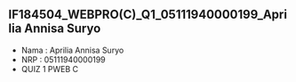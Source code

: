 ## IF184504_WEBPRO(C)_Q1_05111940000199_Aprilia Annisa Suryo
- Nama  : Aprilia Annisa Suryo
- NRP   : 05111940000199
- QUIZ 1 PWEB C
